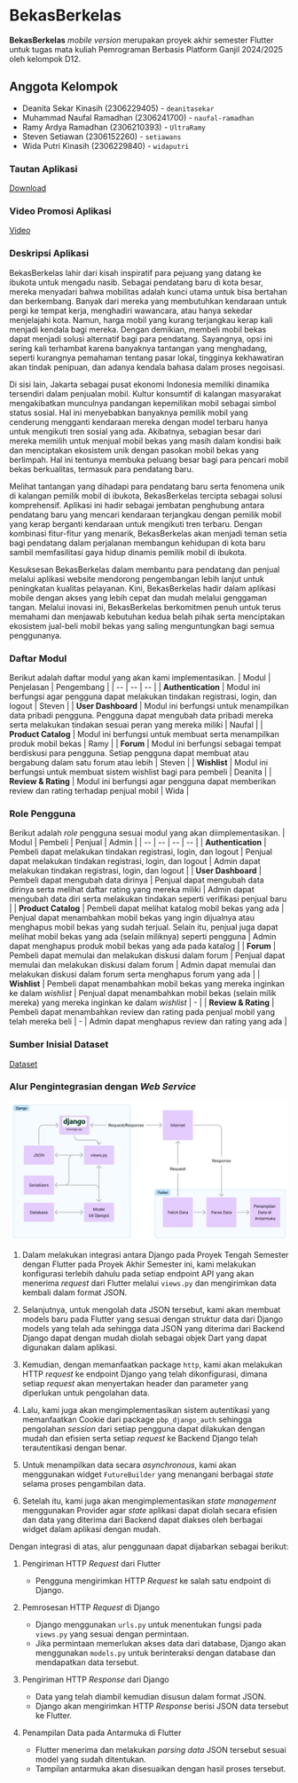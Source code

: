 # BekasBerkelas

**BekasBerkelas** _mobile version_ merupakan proyek akhir semester Flutter untuk tugas mata kuliah Pemrograman Berbasis Platform Ganjil 2024/2025 oleh kelompok D12.

## Anggota Kelompok
- Deanita Sekar Kinasih (2306229405) - `deanitasekar`
- Muhammad Naufal Ramadhan (2306241700) - `naufal-ramadhan`
- Ramy Ardya Ramadhan (2306210393) - `UltraRamy`
- Steven Setiawan (2306152260) - `setiawans`
- Wida Putri Kinasih (2306229840) - `widaputri`

### Tautan Aplikasi
[Download](https://install.appcenter.ms/orgs/bekasberkelasmobile/apps/bekasberkelas-mobile/distribution_groups/public)

### Video Promosi Aplikasi
[Video](https://drive.google.com/drive/folders/1iYbv1EyP-3H-xT0LedGPI1-tpj9bBzjT?usp=sharing)

### Deskripsi Aplikasi
BekasBerkelas lahir dari kisah inspiratif para pejuang yang datang ke ibukota untuk mengadu nasib. Sebagai pendatang baru di kota besar, mereka menyadari bahwa mobilitas adalah kunci utama untuk bisa bertahan dan berkembang. Banyak dari mereka yang membutuhkan kendaraan untuk pergi ke tempat kerja, menghadiri wawancara, atau hanya sekedar menjelajahi kota. Namun, harga mobil yang kurang terjangkau kerap kali menjadi kendala bagi mereka. Dengan demikian, membeli mobil bekas dapat menjadi solusi alternatif bagi para pendatang. Sayangnya, opsi ini sering kali terhambat karena banyaknya tantangan yang menghadang, seperti kurangnya pemahaman tentang pasar lokal, tingginya kekhawatiran akan tindak penipuan, dan adanya kendala bahasa dalam proses negoisasi.

Di sisi lain, Jakarta sebagai pusat ekonomi Indonesia memiliki dinamika tersendiri dalam penjualan mobil. Kultur konsumtif di kalangan masyarakat mengakibatkan munculnya pandangan kepemilikan mobil sebagai simbol status sosial. Hal ini menyebabkan banyaknya pemilik mobil yang cenderung mengganti kendaraan mereka dengan model terbaru hanya untuk mengikuti tren sosial yang ada. Akibatnya, sebagian besar dari mereka memilih untuk menjual mobil bekas yang masih dalam kondisi baik dan menciptakan ekosistem unik dengan pasokan mobil bekas yang berlimpah. Hal ini tentunya membuka peluang besar bagi para pencari mobil bekas berkualitas, termasuk para pendatang baru.

Melihat tantangan yang dihadapi para pendatang baru serta fenomena unik di kalangan pemilik mobil di ibukota, BekasBerkelas tercipta sebagai solusi komprehensif. Aplikasi ini hadir sebagai jembatan penghubung antara pendatang baru yang mencari kendaraan terjangkau dengan pemilik mobil yang kerap berganti kendaraan untuk mengikuti tren terbaru. Dengan kombinasi fitur-fitur yang menarik, BekasBerkelas akan menjadi teman setia bagi pendatang dalam perjalanan membangun kehidupan di kota baru sambil memfasilitasi gaya hidup dinamis pemilik mobil di ibukota. 

Kesuksesan BekasBerkelas dalam membantu para pendatang dan penjual melalui aplikasi website mendorong pengembangan lebih lanjut untuk peningkatan kualitas pelayanan. Kini, BekasBerkelas hadir dalam aplikasi mobile dengan akses yang lebih cepat dan mudah melalui genggaman tangan. Melalui inovasi ini, BekasBerkelas berkomitmen penuh untuk terus memahami dan menjawab kebutuhan kedua belah pihak serta menciptakan ekosistem jual-beli mobil bekas yang saling menguntungkan bagi semua penggunanya.

### Daftar Modul
Berikut adalah daftar modul yang akan kami implementasikan.
| Modul | Penjelasan | Pengembang |
| -- | -- | -- |
| **Authentication** | Modul ini berfungsi agar pengguna dapat melakukan tindakan registrasi, login, dan logout | Steven |
| **User Dashboard** | Modul ini berfungsi untuk menampilkan data pribadi pengguna. Pengguna dapat mengubah data pribadi mereka serta melakukan tindakan sesuai peran yang mereka miliki | Naufal | 
| **Product Catalog**  | Modul ini berfungsi untuk membuat serta menampilkan produk mobil bekas | Ramy |
| **Forum** | Modul ini berfungsi sebagai tempat berdiskusi para pengguna. Setiap pengguna dapat membuat atau bergabung dalam satu forum atau lebih | Steven |
| **Wishlist** | Modul ini berfungsi untuk membuat sistem wishlist bagi para pembeli | Deanita |
| **Review & Rating** | Modul ini berfungsi agar pengguna dapat memberikan review dan rating terhadap penjual mobil | Wida |

### Role Pengguna
Berikut adalah _role_ pengguna sesuai modul yang akan diimplementasikan.
| Modul | Pembeli | Penjual | Admin |
| -- | -- | -- | -- |
| **Authentication** | Pembeli dapat melakukan tindakan registrasi, login, dan logout | Penjual dapat melakukan tindakan registrasi, login, dan logout | Admin dapat melakukan tindakan registrasi, login, dan logout |
| **User Dashboard** | Pembeli dapat mengubah data dirinya | Penjual dapat mengubah data dirinya serta melihat daftar rating yang mereka miliki | Admin dapat mengubah data diri serta melakukan tindakan seperti verifikasi penjual baru |
| **Product Catalog** | Pembeli dapat melihat katalog mobil bekas yang ada | Penjual dapat menambahkan mobil bekas yang ingin dijualnya atau menghapus mobil bekas yang sudah terjual. Selain itu, penjual juga dapat melihat mobil bekas yang ada (selain miliknya) seperti pengguna | Admin dapat menghapus produk mobil bekas yang ada pada katalog |
| **Forum** | Pembeli dapat memulai dan melakukan diskusi dalam forum | Penjual dapat memulai dan melakukan diskusi dalam forum | Admin dapat memulai dan melakukan diskusi dalam forum serta menghapus forum yang ada | 
| **Wishlist** | Pembeli dapat menambahkan mobil bekas yang mereka inginkan ke dalam _wishlist_ | Penjual dapat menambahkan mobil bekas (selain milik mereka) yang mereka inginkan ke dalam _wishlist_ | - |
| **Review & Rating** | Pembeli dapat menambahkan review dan rating pada penjual mobil yang telah mereka beli | - | Admin dapat menghapus review dan rating yang ada |

### Sumber Inisial Dataset
[Dataset](https://www.kaggle.com/datasets/indraputra21/used-car-listings-in-indonesia?select=used_car.csv)


### Alur Pengintegrasian dengan _Web Service_
![](answer/AlurIntegrasi.jpg)
1. Dalam melakukan integrasi antara Django pada Proyek Tengah Semester dengan Flutter pada Proyek Akhir Semester ini, kami melakukan konfigurasi terlebih dahulu pada setiap endpoint API yang akan menerima _request_ dari Flutter melalui `views.py` dan mengirimkan data kembali dalam format JSON.

2. Selanjutnya, untuk mengolah data JSON tersebut, kami akan membuat models baru pada Flutter yang sesuai dengan struktur data dari Django models yang telah ada sehingga data JSON yang diterima dari Backend Django dapat dengan mudah diolah sebagai objek Dart yang dapat digunakan dalam aplikasi.

3. Kemudian, dengan memanfaatkan package `http`, kami akan melakukan HTTP _request_ ke endpoint Django yang telah dikonfigurasi, dimana setiap _request_ akan menyertakan header dan parameter yang diperlukan untuk pengolahan data.

4. Lalu, kami juga akan mengimplementasikan sistem autentikasi yang memanfaatkan Cookie dari package `pbp_django_auth` sehingga pengolahan _session_ dari setiap pengguna dapat dilakukan dengan mudah dan efisien serta setiap _request_ ke Backend Django telah terautentikasi dengan benar.

5. Untuk menampilkan data secara _asynchronous_, kami akan menggunakan widget `FutureBuilder` yang menangani berbagai _state_ selama proses pengambilan data.

6. Setelah itu, kami juga akan mengimplementasikan _state management_ menggunakan Provider agar _state_ aplikasi dapat diolah secara efisien dan data yang diterima dari Backend dapat diakses oleh berbagai widget dalam aplikasi dengan mudah.

Dengan integrasi di atas, alur penggunaan dapat dijabarkan sebagai berikut:

1. Pengiriman HTTP _Request_ dari Flutter
   - Pengguna mengirimkan HTTP _Request_ ke salah satu endpoint di Django.

2. Pemrosesan HTTP _Request_ di Django
   - Django menggunakan `urls.py` untuk menentukan fungsi pada `views.py` yang sesuai dengan permintaan.
   - Jika permintaan memerlukan akses data dari database, Django akan menggunakan `models.py` untuk berinteraksi dengan database dan mendapatkan data tersebut.

3. Pengiriman HTTP _Response_ dari Django
   - Data yang telah diambil kemudian disusun dalam format JSON.
   - Django akan mengirimkan HTTP _Response_ berisi JSON data tersebut ke Flutter.

4. Penampilan Data pada Antarmuka di Flutter
   - Flutter menerima dan melakukan _parsing data_ JSON tersebut sesuai model yang sudah ditentukan.
   - Tampilan antarmuka akan disesuaikan dengan hasil proses tersebut.